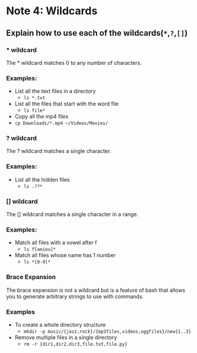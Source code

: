 # Note 4: Wildcards

## Explain how to use each of the wildcards(`*`,`?`,`[]`)

### * wildcard
The * wildcard matches 0 to any number of characters.
### Examples:
* List all the text files in a directory
  * `ls *.txt`
* List all the files that start with the word file
  * `ls file*`
* Copy all the mp4 files
* `cp Downloads/*.mp4 ~/Videos/Movies/`

### ? wildcard
The ? wildcard matches a single character.
### Examples:
* List all the hidden files
  * `ls .??*`

### [] wildcard
The [] wildcard matches a single character in a range.
### Examples:
* Match all files with a vowel after f
  * `ls f[aeiou]*`
* Match all files whose name has 1 number
  * `ls *[0-9]*`

### Brace Expansion
The brace expansion is not a wildcard but is a feature of bash that allows you to generate arbitrary strings to use with commands.
### Examples
* To create a whole directory structure 
  * `mkdir -p music/{jazz,rock}/{mp3files,videos,oggfiles}/new{1..3}`
* Remove multiple files in a single directory
  * `rm -r {dir1,dir2,dir3,file.txt,file.py}`